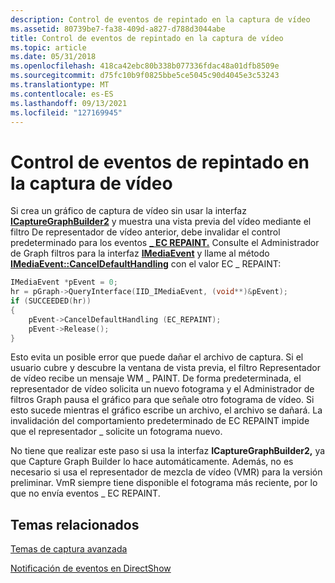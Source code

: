 ```yaml
---
description: Control de eventos de repintado en la captura de vídeo
ms.assetid: 80739be7-fa38-409d-a827-d788d3044abe
title: Control de eventos de repintado en la captura de vídeo
ms.topic: article
ms.date: 05/31/2018
ms.openlocfilehash: 418ca42ebc80b338b077336fdac48a01dfb8509e
ms.sourcegitcommit: d75fc10b9f0825bbe5ce5045c90d4045e3c53243
ms.translationtype: MT
ms.contentlocale: es-ES
ms.lasthandoff: 09/13/2021
ms.locfileid: "127169945"
---
```

# <a name="handling-repaint-events-in-video-capture"></a>Control de eventos de repintado en la captura de vídeo

Si crea un gráfico de captura de vídeo sin usar la interfaz [**ICaptureGraphBuilder2**](/windows/desktop/api/Strmif/nn-strmif-icapturegraphbuilder2) y muestra una vista previa del vídeo mediante el filtro De representador de vídeo anterior, debe invalidar el control predeterminado para los eventos [**\_ EC REPAINT.**](ec-repaint.md) Consulte el Administrador de Graph filtros para la interfaz [**IMediaEvent**](/windows/desktop/api/Control/nn-control-imediaevent) y llame al método [**IMediaEvent::CancelDefaultHandling**](/windows/desktop/api/Control/nf-control-imediaevent-canceldefaulthandling) con el valor EC \_ REPAINT:


```C++
IMediaEvent *pEvent = 0;
hr = pGraph->QueryInterface(IID_IMediaEvent, (void**)&pEvent);
if (SUCCEEDED(hr))
{
    pEvent->CancelDefaultHandling (EC_REPAINT);
    pEvent->Release();
}
```



Esto evita un posible error que puede dañar el archivo de captura. Si el usuario cubre y descubre la ventana de vista previa, el filtro Representador de vídeo recibe un mensaje WM \_ PAINT. De forma predeterminada, el representador de vídeo solicita un nuevo fotograma y el Administrador de filtros Graph pausa el gráfico para que señale otro fotograma de vídeo. Si esto sucede mientras el gráfico escribe un archivo, el archivo se dañará. La invalidación del comportamiento predeterminado de EC REPAINT impide que el representador \_ solicite un fotograma nuevo.

No tiene que realizar este paso si usa la interfaz **ICaptureGraphBuilder2,** ya que Capture Graph Builder lo hace automáticamente. Además, no es necesario si usa el representador de mezcla de vídeo (VMR) para la versión preliminar. VmR siempre tiene disponible el fotograma más reciente, por lo que no envía eventos \_ EC REPAINT.

## <a name="related-topics"></a>Temas relacionados

<dl> <dt>

[Temas de captura avanzada](advanced-capture-topics.md)
</dt> <dt>

[Notificación de eventos en DirectShow](event-notification-in-directshow.md)
</dt> </dl>

 

 



